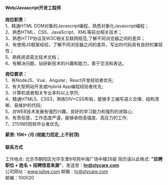 #### Web/Javascript开发工程师

**岗位职责：**     
1、精通HTML DOM对象的Javascript编程，熟悉对象化Javascript编程；  
2、熟悉HTML、CSS、JavaScript、XML等前台相关技术；  
3、熟悉HTTP协议及W3C相关互联网规范,了解不同浏览器之间的差异；  
4、有使用JS框架经验，了解不同浏览器之间的差异，写出的代码具有良好的兼容性；  
5、熟练阅读英文技术文档；  
6、有解决问题、钻研新技术的兴趣和能力，善于交流和表达。  

**岗位要求：**   
1、有NodeJS、Vue、Angular、React开发经验者优先;     
2、有大型网站开发或Hybrid App编程经验者优先;    
3、计算机或者相关专业本科以上学历;      
4、精通HTML5、CSS3，熟练DIV+CSS布局，能够手工编写语义合理、结构清晰、易维护的代码;      
5、对WEB技术发展有强烈兴趣，良好的学习能力和强烈的进取心;    
6、有责任感，工作态度严谨，能够承担高强度、高压力的工作;     
7、211/985院校毕业者优先;  

**薪资:  15K+ /月 (视能力而定,上不封顶)**  

#### 联系方式
工作地点: 北京市朝阳区光华东里8号院中海广场中楼26层 
简历请以此格式: **"应聘职位 + 姓名 + 招聘信息来源"**，发送至：**hr@zlycare.com**    
公司网址：www.juliye.com
邮箱：hr@zlycare.com    
邮编：100020   
